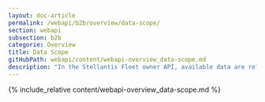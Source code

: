 ```yaml
---
layout: doc-article
permalink: /webapi/b2b/overview/data-scope/
section: webapi
subsection: b2b
categorie: Overview
title: Data Scope
gitHubPath: webapi/content/webapi-overview_data-scope.md
description: "In the Stellantis Fleet owner API, available data are related to connected vehicle service data scope."
---
```


{% include_relative content/webapi-overview_data-scope.md %}
